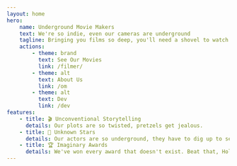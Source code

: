 ```yaml
---
layout: home
hero:
    name: Underground Movie Makers
    text: We're so indie, even our cameras are underground
    tagline: Bringing you films so deep, you'll need a shovel to watch them!
    actions:
        - theme: brand
          text: See Our Movies
          link: /filmer/
        - theme: alt
          text: About Us
          link: /om
        - theme: alt
          text: Dev
          link: /dev
features:
    - title: 🎬 Unconventional Storytelling
      details: Our plots are so twisted, pretzels get jealous.
    - title: 🌟 Unknown Stars
      details: Our actors are so underground, they have to dig up to see daylight.
    - title: 🏆 Imaginary Awards
      details: We've won every award that doesn't exist. Beat that, Hollywood!
---
```

